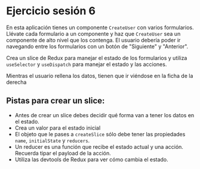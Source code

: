 # Ejercicio sesión 6

En esta aplicación tienes un componente `CreateUser` con varios formularios. Llévate cada formulario a un componente y haz que `CreateUser` sea un componente de alto nivel que los contenga. El usuario debería poder ir navegando entre los formularios con un botón de "Siguiente" y "Anterior".

Crea un slice de Redux para manejar el estado de los formularios y utiliza `useSelector` y `useDispatch` para manejar el estado y las acciones.

Mientras el usuario rellena los datos, tienen que ir viéndose en la ficha de la derecha

## Pistas para crear un slice:

- Antes de crear un slice debes decidir qué forma van a tener los datos en el estado.
- Crea un valor para el estado inicial
- El objeto que le pases a `createSlice` sólo debe tener las propiedades `name`, `initialState` y `reducers`.
- Un reducer es una función que recibe el estado actual y una acción. Recuerda tipar el payload de la acción.
- Utiliza las devtools de Redux para ver cómo cambia el estado.
